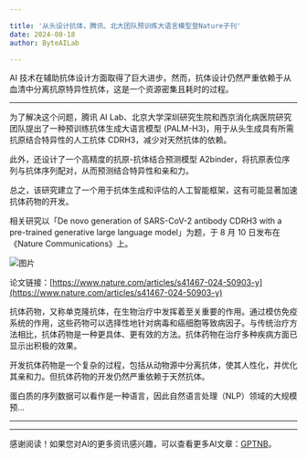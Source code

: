 ```yaml
---

title: '从头设计抗体，腾讯、北大团队预训练大语言模型登Nature子刊'
date: 2024-08-18
author: ByteAILab

---
```


AI 技术在辅助抗体设计方面取得了巨大进步。然而，抗体设计仍然严重依赖于从血清中分离抗原特异性抗体，这是一个资源密集且耗时的过程。

---


为了解决这个问题，腾讯 AI Lab、北京大学深圳研究生院和西京消化病医院研究团队提出了一种预训练抗体生成大语言模型 (PALM-H3)，用于从头生成具有所需抗原结合特异性的人工抗体 CDRH3，减少对天然抗体的依赖。

此外，还设计了一个高精度的抗原-抗体结合预测模型 A2binder，将抗原表位序列与抗体序列配对，从而预测结合特异性和亲和力。

总之，该研究建立了一个用于抗体生成和评估的人工智能框架，这有可能显著加速抗体药物的开发。

相关研究以「De novo generation of SARS-CoV-2 antibody CDRH3 with a pre-trained generative large language model」为题，于 8 月 10 日发布在《Nature Communications》上。

![图片](https://image.jiqizhixin.com/uploads/editor/59205a16-b3da-42d3-b1b8-ba2b01d8614f/640.jpeg)

论文链接：[https://www.nature.com/articles/s41467-024-50903-y](https://www.nature.com/articles/s41467-024-50903-y)

抗体药物，又称单克隆抗体，在生物治疗中发挥着至关重要的作用。通过模仿免疫系统的作用，这些药物可以选择性地针对病毒和癌细胞等致病因子。与传统治疗方法相比，抗体药物是一种更具体、更有效的方法。抗体药物在治疗多种疾病方面已显示出积极的效果。

开发抗体药物是一个复杂的过程，包括从动物源中分离抗体，使其人性化，并优化其亲和力。但抗体药物的开发仍然严重依赖于天然抗体。

蛋白质的序列数据可以看作是一种语言，因此自然语言处理（NLP）领域的大规模预...

---
---
感谢阅读！如果您对AI的更多资讯感兴趣，可以查看更多AI文章：[GPTNB](https://gptnb.com)。